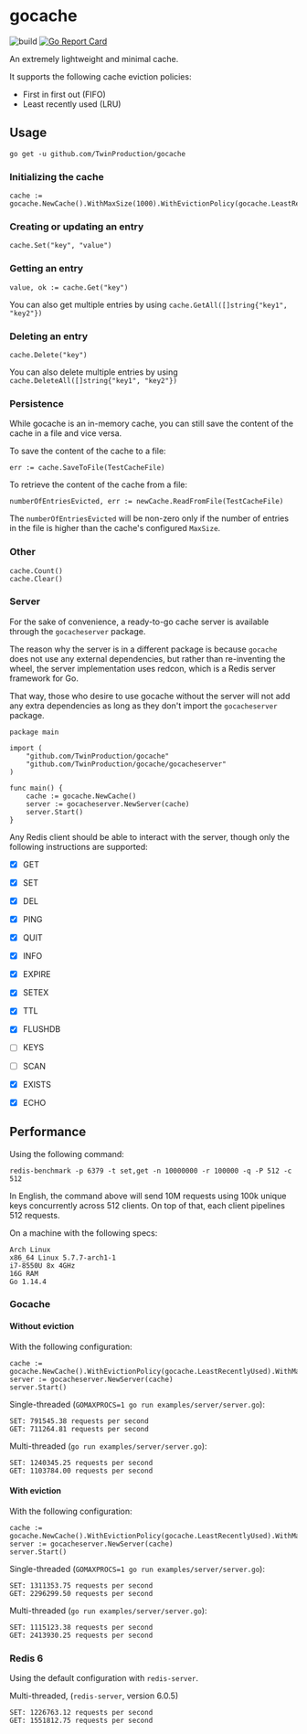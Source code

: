 # gocache

![build](https://github.com/TwinProduction/gocache/workflows/build/badge.svg?branch=master) 
[![Go Report Card](https://goreportcard.com/badge/github.com/TwinProduction/gocache)](https://goreportcard.com/report/github.com/TwinProduction/gocache)

An extremely lightweight and minimal cache.

It supports the following cache eviction policies: 
- First in first out (FIFO)
- Least recently used (LRU)


## Usage
```
go get -u github.com/TwinProduction/gocache
```

### Initializing the cache
```
cache := gocache.NewCache().WithMaxSize(1000).WithEvictionPolicy(gocache.LeastRecentlyUsed)
```

### Creating or updating an entry
```
cache.Set("key", "value")
```

### Getting an entry
```
value, ok := cache.Get("key")
```

You can also get multiple entries by using `cache.GetAll([]string{"key1", "key2"})`

### Deleting an entry
```
cache.Delete("key")
```

You can also delete multiple entries by using `cache.DeleteAll([]string{"key1", "key2"})`

### Persistence
While gocache is an in-memory cache, you can still save the content of the cache in a file
and vice versa.

To save the content of the cache to a file:
```golang
err := cache.SaveToFile(TestCacheFile)
```

To retrieve the content of the cache from a file:
```golang
numberOfEntriesEvicted, err := newCache.ReadFromFile(TestCacheFile)
```
The `numberOfEntriesEvicted` will be non-zero only if the number of entries 
in the file is higher than the cache's configured `MaxSize`.

### Other
```
cache.Count()
cache.Clear()
```

### Server

For the sake of convenience, a ready-to-go cache server is available 
through the `gocacheserver` package. 

The reason why the server is in a different package is because `gocache` does not use 
any external dependencies, but rather than re-inventing the wheel, the server 
implementation uses redcon, which is a Redis server framework for Go.

That way, those who desire to use gocache without the server will not add any extra dependencies
as long as they don't import the `gocacheserver` package. 

```golang
package main

import (
	"github.com/TwinProduction/gocache"
	"github.com/TwinProduction/gocache/gocacheserver"
)

func main() {
	cache := gocache.NewCache()
	server := gocacheserver.NewServer(cache)
	server.Start()
}
```

Any Redis client should be able to interact with the server, though only the following instructions are supported:
- [X] GET
- [X] SET
- [X] DEL
- [X] PING
- [X] QUIT
- [X] INFO
- [X] EXPIRE
- [X] SETEX
- [X] TTL
- [X] FLUSHDB
- [ ] KEYS
- [ ] SCAN
- [X] EXISTS
- [X] ECHO


## Performance

Using the following command:
```
redis-benchmark -p 6379 -t set,get -n 10000000 -r 100000 -q -P 512 -c 512
```

In English, the command above will send 10M requests using 100k unique keys concurrently across 512 clients.
On top of that, each client pipelines 512 requests.

On a machine with the following specs:
```
Arch Linux
x86_64 Linux 5.7.7-arch1-1
i7-8550U 8x 4GHz
16G RAM
Go 1.14.4
```

### Gocache

#### Without eviction

With the following configuration:
```golang
cache := gocache.NewCache().WithEvictionPolicy(gocache.LeastRecentlyUsed).WithMaxSize(gocache.NoMaxSize)
server := gocacheserver.NewServer(cache)
server.Start()
```

Single-threaded (`GOMAXPROCS=1 go run examples/server/server.go`):
```
SET: 791545.38 requests per second
GET: 711264.81 requests per second
```

Multi-threaded (`go run examples/server/server.go`):
```
SET: 1240345.25 requests per second
GET: 1103784.00 requests per second
```

#### With eviction

With the following configuration:
```
cache := gocache.NewCache().WithEvictionPolicy(gocache.LeastRecentlyUsed).WithMaxSize(10000)
server := gocacheserver.NewServer(cache)
server.Start()
```

Single-threaded (`GOMAXPROCS=1 go run examples/server/server.go`):
```
SET: 1311353.75 requests per second
GET: 2296299.50 requests per second
```

Multi-threaded (`go run examples/server/server.go`):
```
SET: 1115123.38 requests per second
GET: 2413930.25 requests per second
```


### Redis 6

Using the default configuration with `redis-server`.

Multi-threaded, (`redis-server`, version 6.0.5)
```
SET: 1226763.12 requests per second
GET: 1551812.75 requests per second
```

